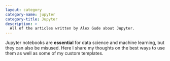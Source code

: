 ```yaml
---
layout: category
category-name: jupyter
category-title: Jupyter
description: >
  All of the articles written by Alex Gude about Jupyter.
---
```


Jupyter notebooks are **essential** for data science and machine learning, but
they can also be misused. Here I share my thoughts on the best ways to use
them as well as some of my custom templates.
